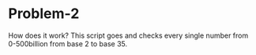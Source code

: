 # Problem-2
How does it work? This script goes and checks every single number from 0-500billion from base 2 to base 35.

